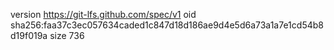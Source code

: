 version https://git-lfs.github.com/spec/v1
oid sha256:faa37c3ec057634caded1c847d18d186ae9d4e5d6a73a1a7e1cd54b8d19f019a
size 736
